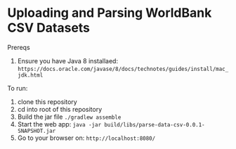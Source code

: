 # Uploading and Parsing WorldBank CSV Datasets

Prereqs

1. Ensure you have Java 8 installaed: `https://docs.oracle.com/javase/8/docs/technotes/guides/install/mac_jdk.html`

To run:

1. clone this repository
2. cd into root of this repository
3. Build the jar file `./gradlew assemble`
5. Start the web app: `java -jar build/libs/parse-data-csv-0.0.1-SNAPSHOT.jar`
6. Go to your browser on: `http://localhost:8080/`




